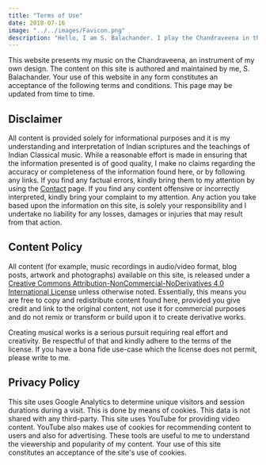 ```yaml
---
title: "Terms of Use"
date: 2018-07-16
image: "../../images/Favicon.png"
description: "Hello, I am S. Balachander. I play the Chandraveena in the Dhrupad style, a traditional style of Maarga Sangeet. The use of this website is subject to the terms specified on this page. Please read on to learn more."
---
```

This website presents my music on the Chandraveena, an instrument of my own design. The content on this site is authored and maintained by me, S. Balachander. Your use of this website in any form constitutes an acceptance of the following terms and conditions. This page may be updated from time to time.

## Disclaimer
All content is provided solely for informational purposes and it is my understanding and interpretation of Indian scriptures and the teachings of Indian Classical music. While a reasonable effort is made in ensuring that the information presented is of good quality, I make no claims regarding the accuracy or completeness of the information found here, or by following any links. If you find any factual errors, kindly bring them to my attention by using the [Contact](/contact/) page. If you find any content offensive or incorrectly interpreted, kindly bring your complaint to my attention. Any action you take based upon the information on this site, is solely your responsibility and I undertake no liability for any losses, damages or injuries that may result from that action.

## Content Policy
All content (for example, music recordings in audio/video format, blog posts, artwork and photographs) available on this site, is released under a [Creative Commons Attribution-NonCommercial-NoDerivatives 4.0 International License](https://creativecommons.org/licenses/by-nc-nd/4.0/) unless otherwise noted. Essentially, this means you are free to copy and redistribute content found here, provided you give credit and link to the original content, not use it for commercial purposes and do not remix or transform or build upon it to create derivative works.

Creating musical works is a serious pursuit requiring real effort and creativity. Be respectful of that and kindly adhere to the terms of the license. If you have a bona fide use-case which the license does not permit, please write to me.

## Privacy Policy
This site uses Google Analytics to determine unique visitors and session durations during a visit. This is done by means of cookies. This data is not shared with any third-party. This site uses YouTube for providing video content. YouTube also makes use of cookies for recommending content to users and also for advertising. These tools are useful to me to understand the viewership and popularity of my content. Your use of this site constitutes an acceptance of the site's use of cookies.
